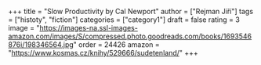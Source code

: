 +++
title = "Slow Productivity by Cal Newport"
author = \["Rejman Jiří"\]
tags = \["histoty", "fiction"\]
categories = \["category1"\]
draft = false
rating = 3
image = "https://images-na.ssl-images-amazon.com/images/S/compressed.photo.goodreads.com/books/1693546876i/198346564.jpg"
order = 24426
amazon = "https://www.kosmas.cz/knihy/529666/sudetenland/"
+++
